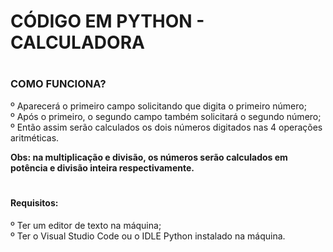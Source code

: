 # CÓDIGO EM PYTHON - CALCULADORA

# <h3>COMO FUNCIONA?
º Aparecerá o primeiro campo solicitando que digita o primeiro número; <br>
º Após o primeiro, o segundo campo também solicitará o segundo número; <br>
º Então assim serão calculados os dois números digitados nas 4 operações aritméticas.

<strong>
Obs: na multiplicação e divisão, os números serão calculados em potência e divisão inteira respectivamente.</strong>
</h3>

# <h4>Requisitos:
º Ter um editor de texto na máquina; <br>
º Ter o Visual Studio Code ou o IDLE Python instalado na máquina.</h4>
